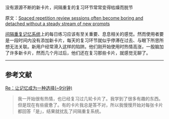 没有源源不断的新卡片，间隔重复的复习环节常常变得枯燥而脱节

原文：[Spaced repetition review sessions often become boring and detached without a steady stream of new prompts](https://notes.andymatuschak.org/z4hNAfe6TrqjxCydF3CaAVn1svaqiu86JFVBz)

[间隔重复记忆系统](https://notes.andymatuschak.org/z4eXdSMJFv2qVGXSUEKH4vdcHBrLHcFY1ZGfC)上的每日练习应该有至关重要、息息相关的感觉。然而使用者要是一段时间内没有添加新卡片，每天的复习环节就似乎停滞在过去、与眼下所思所想无法关联。新用户经常滑入这样的陷阱。他们刚开始使用时热情高涨，一股脑加了许多新卡片，然而几个月过后，他们还在复习那些卡片，就感觉无聊了。

------

## 参考文献

[Re：让记忆成为一种选择(~9分钟)](javascript:void(0))

> 我一开始很有热情，也已经复习过几轮卡片了。我学到了很多有趣的东西。但是现在有些疲惫了。有的卡片我总是答不对，所以我慢慢开始对每张卡片都回答「是」，结果就扰乱了间隔重复系统。